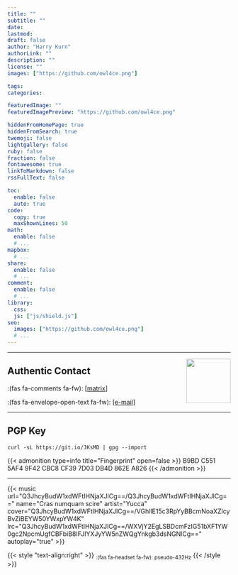 ```yaml
---
title: ""
subtitle: ""
date: 
lastmod: 
draft: false
author: "Harry Kurn"
authorLink: ""
description: ""
license: ""
images: ["https://github.com/owl4ce.png"]

tags: 
categories: 

featuredImage: ""
featuredImagePreview: "https://github.com/owl4ce.png"

hiddenFromHomePage: true
hiddenFromSearch: true
twemoji: false
lightgallery: false
ruby: false
fraction: false
fontawesome: true
linkToMarkdown: false
rssFullText: false

toc:
  enable: false
  auto: true
code:
  copy: true
  maxShownLines: 50
math:
  enable: false
  # ...
mapbox:
  # ...
share:
  enable: false
  # ...
comment:
  enable: false
  # ...
library:
  css: 
  js: ["js/shield.js"]
seo:
  images: ["https://github.com/owl4ce.png"]
  # ...
---
```


<!--more-->

---

<img alt="" align="right" width="100px" src="https://github.com/owl4ce.png"/>

## Authentic Contact

:(fas fa-comments fa-fw): [[matrix](https://matrix.to/#/@owl4ce:matrix.org)]

:(fas fa-envelope-open-text fa-fw): [[e-mail](mailto:alternate-se7en@proton.me)]

---

## PGP Key

```shell
curl -sL https://git.io/JKsMD | gpg --import
```

{{< admonition type=info title="Fingerprint" open=false >}}
B9BD C551 5AF4 9F42 CBC8 CF39 7D03 DB4D 862E A826
{{< /admonition >}}

---

{{< music url="Q3JhcyBudW1xdWFtIHNjaXJlCg==/Q3JhcyBudW1xdWFtIHNjaXJlCg==" name="Cras numquam scire" artist="Yucca" cover="Q3JhcyBudW1xdWFtIHNjaXJlCg==/VGhlIE15c3RpYyBBcmNoaXZlcyBvZiBEYW50YWxpYW4K" lrc="Q3JhcyBudW1xdWFtIHNjaXJlCg==/WXVjY2EgLSBDcmFzIG51bXF1YW0gc2NpcmUgfCBFbiB8IFJlYXJyYW5nZWQgYnkgb3dsNGNlCg==" autoplay="true" >}}

<!--
{{< music url="QXZlbmdlZCBTZXZlbmZvbGQgLSBEZWFyIEdvZAo=/QXZlbmdlZCBTZXZlbmZvbGQgLSBEZWFyIEdvZAo=" name="Dear God" artist="Avenged Sevenfold" cover="QXZlbmdlZCBTZXZlbmZvbGQgLSBEZWFyIEdvZAo=/QXZlbmdlZCBTZXZlbmZvbGQgLSBBdmVuZ2VkIFNldmVuZm9sZAo=" lrc="QXZlbmdlZCBTZXZlbmZvbGQgLSBEZWFyIEdvZAo=/QXZlbmdlZCBTZXZlbmZvbGQgLSBEZWFyIEdvZCB8IFJlYXJyYW5nZWQgYnkgb3dsNGNlCg==" autoplay="true" >}}
-->

{{< style "text-align:right" >}}
<sub>:(fas fa-headset fa-fw): pseudo-432Hz</sub>
{{< /style >}}
